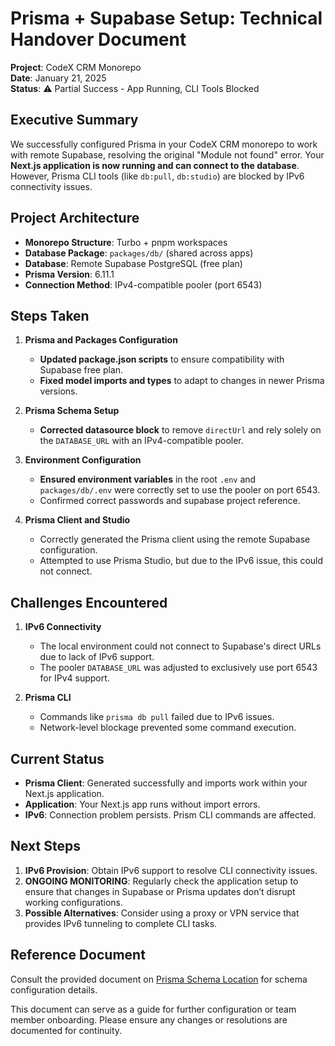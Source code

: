 # Prisma + Supabase Setup: Technical Handover Document

**Project**: CodeX CRM Monorepo  
**Date**: January 21, 2025  
**Status**: ⚠️ Partial Success - App Running, CLI Tools Blocked  

## Executive Summary

We successfully configured Prisma in your CodeX CRM monorepo to work with remote Supabase, resolving the original "Module not found" error. Your **Next.js application is now running and can connect to the database**. However, Prisma CLI tools (like `db:pull`, `db:studio`) are blocked by IPv6 connectivity issues.

## Project Architecture

- **Monorepo Structure**: Turbo + pnpm workspaces
- **Database Package**: `packages/db/` (shared across apps)
- **Database**: Remote Supabase PostgreSQL (free plan)
- **Prisma Version**: 6.11.1
- **Connection Method**: IPv4-compatible pooler (port 6543)

## Steps Taken

1. **Prisma and Packages Configuration**
   - **Updated package.json scripts** to ensure compatibility with Supabase free plan.
   - **Fixed model imports and types** to adapt to changes in newer Prisma versions.

2. **Prisma Schema Setup**
   - **Corrected datasource block** to remove `directUrl` and rely solely on the `DATABASE_URL` with an IPv4-compatible pooler.

3. **Environment Configuration**
   - **Ensured environment variables** in the root `.env` and `packages/db/.env` were correctly set to use the pooler on port 6543.
   - Confirmed correct passwords and supabase project reference.

4. **Prisma Client and Studio**
   - Correctly generated the Prisma client using the remote Supabase configuration.
   - Attempted to use Prisma Studio, but due to the IPv6 issue, this could not connect.

## Challenges Encountered

1. **IPv6 Connectivity**
   - The local environment could not connect to Supabase's direct URLs due to lack of IPv6 support.
   - The pooler `DATABASE_URL` was adjusted to exclusively use port 6543 for IPv4 support.

2. **Prisma CLI**
   - Commands like `prisma db pull` failed due to IPv6 issues.
   - Network-level blockage prevented some command execution.

## Current Status

- **Prisma Client**: Generated successfully and imports work within your Next.js application.
- **Application**: Your Next.js app runs without import errors.
- **IPv6**: Connection problem persists. Prism CLI commands are affected.

## Next Steps

1. **IPv6 Provision**: Obtain IPv6 support to resolve CLI connectivity issues.
2. **ONGOING MONITORING**: Regularly check the application setup to ensure that changes in Supabase or Prisma updates don’t disrupt working configurations.
3. **Possible Alternatives**: Consider using a proxy or VPN service that provides IPv6 tunneling to complete CLI tasks.

## Reference Document

Consult the provided document on [Prisma Schema Location](https://pris.ly/d/prisma-schema-location) for schema configuration details.

This document can serve as a guide for further configuration or team member onboarding. Please ensure any changes or resolutions are documented for continuity.

